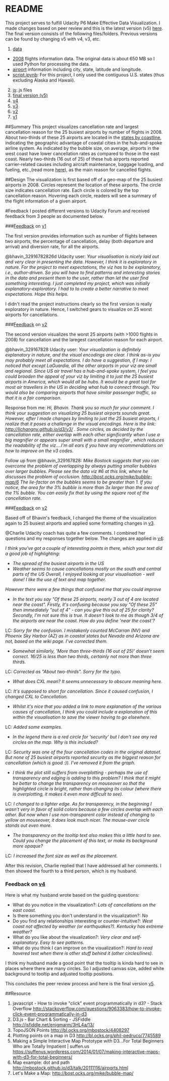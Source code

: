 README
====================================================
This project serves to fulfill Udacity P6 Make Effective Data Visualization. I made changes based on peer review and this is the latest version (v5) [here](https://github.com/LiChangNY/LiChangNY.github.io/tree/master/d3/v5/). 
The final version consists of the following files/folders. Previous versions can be found by changing v5 with v4, v3, etc. 

1. [data](https://github.com/LiChangNY/LiChangNY.github.io/tree/master/d3/v5/data)
  * [2008](http://stat-computing.org/dataexpo/2009/the-data.html) flights information data. The original data is about 650 MB so I used Python for processing the data.
  * [airport](http://stat-computing.org/dataexpo/2009/supplemental-data.html) information including city, state, latitude and longitude. 
  * [script.ipynb](https://github.com/LiChangNY/LiChangNY.github.io/tree/master/d3/v5/data/script.ipynb): For this project, I only used the contiguous U.S. states (thus excluding Alaska and Hawaii). 
2. [js](https://github.com/LiChangNY/LiChangNY.github.io/tree/master/d3/v5/js):.js files
3. [final version (v5)](http://lichangny.github.io/d3/v5/index.html)
4. [v4](http://lichangny.github.io/d3/v4/index.html)
5. [v3](http://lichangny.github.io/d3/v3/index.html)
6. [v2](http://lichangny.github.io/d3/v2/index.html)
7. [v1](http://lichangny.github.io/d3/v1/index.html)

##Summary
This project visualizes cancellation rate and largest cancellation reason for the 25 busiest airports by number of flights in 2008. About two-thirds of these 25 airports are located in the [states by coastline](https://en.wikipedia.org/wiki/List_of_U.S._states_by_coastline), indicating the geographic advantage of coastal cities in the hub-and-spoke airline system. As indicated by the bubble size, on average, airports in the west coast have lower cancellation rates as compared to those in the east coast. Nearly two-thirds (16 out of 25) of these hub airports reported carrier-related causes including aircraft maintenance, baggage loading, and fueling, etc.,(read more [here](http://www.rita.dot.gov/bts/help/aviation/html/understanding.html)), as the main reason for cancelled flights.

##Design
The visualization is first based off of a geo-map of the 25 busiest airports in 2008. Circles represent the location of these airports. The circle size indicates cancellation rate. Each circle is colored by the top cancellation reason. Hovering each circle, readers will see a summary of the flight information of a given airport.   

#Feedback
I posted different versions to Udacity Forum and received feedback from 3 people as documented below. 
  
###[Feedback](https://discussions.udacity.com/t/project-6-feedback-request-us-flight-information-2008/31275) on [v1](http://lichangny.github.io/d3/v1/index.html)

The first version provides information such as number of flights between two airports, the percentage of cancellation, delay (both departure and arrival) and diversion rate, for all the airports.

@bhavin_32916782826d Udacity user: *Your visualisation is nicely laid out and very clear in presenting the data. However, I think it is exploratory in nature. For the project to meet expectations, the viz has to be explanatory, i.e., author-driven. So you will have to find patterns and interesting stories in the data and present them to the user, rather than let the user find something interesting. I just completed my project, which was initially explanatory-exploratory. I had to to create a better narrative to meet expectations. Hope this helps.*

I didn't read the project instructions clearly so the first version is really exploratory in nature. Hence, I switched gears to visualize on 25 worst airports for cancellations.

###[Feedback](https://discussions.udacity.com/t/project-6-feedback-request-25-worst-airports-for-cancellations-2008/32165) on [v2](http://lichangny.github.io/d3/v2/index.html)

The second version visualizes the worst 25 airports (with >1000 flights in 2008) for cancellation and the laregest cancellation reason for each airport.

@bhavin_329167828 Udacity user: *Your visualization is definitely explanatory in nature, and the visual encodings are clear. I think as-is you may probably meet all expectations. I do have a suggestion, if I may:
I noticed that except LaGuardia, all the other airports in your viz are small and regional. Since US air travel has a hub-and-spoke system, I feel you could broaden the appeal of your viz by limiting it to just the 25 busiest airports in America, which would all be hubs. It would be a great tool for most air travellers in the US in deciding what hub to connect through.
You would also be comparing airports that have similar passenger traffic, so that it is a fair comparison.*

Response from me: *Hi, Bhavin. Thank you so much for your comment. I think your suggestion on visualizing 25 busiest airports sounds great. However, after I made changes by limiting to just the 25 busiest airports, I realize that it poses a challenge in the visual encodings. Here is the link: http://lichangny.github.io/d3/v3/ . Some circles, as decided by the cancellation rate, either overlap with each other significantly when I use a big magnifier or appears super small with a small magnifier , which reduces the readability of the viz....I'm all ears if you have any recommendations on how to improve on the v3 codes.*

Follow up from @bhavin_329167828: *Mike Bostock suggests that you can overcome the problem of overlapping by always putting smaller bubbles over larger bubbles. Please see the data viz #6 at this link, where he discusses the problem of occlusion. http://bost.ocks.org/mike/bubble-map/6 The lie-factor on the bubbles seems to be greater than 1. If you notice, the area for the 3% bubble is more than 3x larger than the area of the 1% bubble. You can easily fix that by using the square root of the cancellation rate.*

###[Feedback](https://discussions.udacity.com/t/project-6-feedback-request-25-worst-airports-for-cancellations-2008/32165) on [v2](http://lichangny.github.io/d3/v3/index.html)

Based off of Bhavin's feedback, I changed the theme of the visualization again to 25 busiest airports and applied some formatting changes in [v3](http://lichangny.github.io/d3/v3/index.html). 

@Charlie Udacity coach has quite a few comments. I combined her questions and my responses together below. The changes are applied in [v4](http://lichangny.github.io/d3/v4/index.html):

*I think you've got a couple of interesting points in there, which your text did a good job of highlighting:*
- *The spread of the busiest airports in the US*
- *Weather seems to cause cancellations mostly on the south and central parts of the US*
*Overall, I enjoyed looking at your visualisation - well done! I like the use of text and map together.*

*However there were a few things that confused me that you could improve*
- *In the text you say "Of these 25 airports, nearly 3 out of 4 are located near the coast". Firstly, it's confusing because you say "Of these 25" then immediately "out of 4" - can you give this out of 25 for clarity? Secondly, I'm not sure this is true. It doesn't look to me as though 3/4 of the airports are near the coast. How do you define 'near the coast'?*

LC: *Sorry for the confusion. I mistakenly counted McCarran (NV) and Phoenix Sky Harbor (AZ) as in coastal states but Nevada and Arizona are not, based on the wiki page. I've corrected them.*

- *Somewhat similarly, 'More than three-thirds (16 out of 25)' doesn't seem correct. 16/25 is less than two thirds, certainly not more than three thirds.*

LC: *Corrected as "About two-thirds". Sorry for the typo.*

- *What does CXL mean? It seems unnecessary to obscure meaning here.*

LC: *It's supposed to short for cancellation. Since it caused confusion, I changed CXL to Cancellation.* 

- *Whilst it's nice that you added a link to more explanation of the various causes of cancellation, I think you could include a explanation of this within the visualisation to save the viewer having to go elsewhere.*

LC: *Added some examples.*

- *In the legend there is a red circle for 'security' but I don't see any red circles on the map. Why is this included?*

LC: *Security was one of the four cancellation codes in the original dataset. But none of 25 busiest airports reported security as the biggest reason for cancellation (which is good :)). I've removed it from the graph.*

- *I think the plot still suffers from overplotting - perhaps the use of transparency and edging is adding to this problem? I think that it might be better to change the transparency on mouseover so that the highlighted circle is bright, rather than changing its colour (where there is overplotting, it makes it even more difficult to see).*

LC: *I changed to a lighter edge. As for transparency, in the beginning I wasn’t very in favor of solid colors because a few circles overlap with each other. But now when I use non-transparent color instead of changing to yellow on mouseover, it does look much nicer. The mouse-over circle stands out even more.*

- *The transparency on the tooltip text also makes this a little hard to see. Could you change the placement of this text, or make its background more opaque?*

LC: *I increased the font size as well as the placement.*

After this revision, Charlie replied that I have addressed all her comments. I then showed the fourth to a third person, which is my husband. 

### Feedback on [v4](http://lichangny.github.io/d3/v4/index.html)

Here is what my husband wrote based on the guiding questions:
  - What do you notice in the visualization?: *Lots of cancellations on the east coast.* 
  - Is there something you don't understand in the visualization?: *No*
  - Do you find any relationships interesting or counter-intuitive?: *West coast not affected by weather (or earthquakes?). Kentucky has extreme weather?*
  - What do you like about the visualization?: *Very clear and self-explanatory. Easy to see patterns.*
  - What do you think I can improve on the visualization?: *Hard to read hovered text when there is other stuff behind it (other circles/lines).*
  
I think my husband made a good point that the tooltip is kinda hard to see in places where there are many circles. So I adjusted canvas size, added white background to tooltip and adjusted tooltip positions. 

This concludes the peer review process and here is the final version [v5](http://lichangny.github.io/d3/v5/index.html).

##Resource
1. javascript - How to invoke "click" event programmatically in d3? - Stack Overflow
http://stackoverflow.com/questions/9063383/how-to-invoke-click-event-programmatically-in-d3
2. D3.js - Bar Chart & Sorting - JSFiddle http://jsfiddle.net/enigmarm/3HL4a/13/
3. TopoJSON Points http://bl.ocks.org/mbostock/4408297
4. Plotting points on a map in D3 http://bl.ocks.org/phil-pedruco/7745589
5. Making a Simple Interactive Map Prototype with D3…For Total Beginners Who are Totally Impatient | suffen.us
https://suffenus.wordpress.com/2014/01/07/making-interactive-maps-with-d3-for-total-beginners/
6. Map example: dot and path http://mbostock.github.io/d3/talk/20111116/airports.html
7. Let's Make a Map: http://bost.ocks.org/mike/bubble-map/
